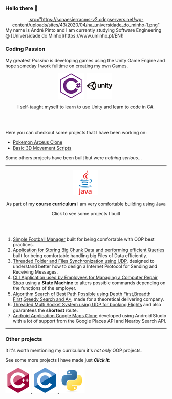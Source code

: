 ### Hello there 👋

<div align="center">
  <a href="https://www.uminho.pt/EN">
    <img> 
      src="https://sonaesierracms-v2.cdnpservers.net/wp-content/uploads/sites/43/2020/04/na_universidade_do_minho-1.png"
    </img>
  </a>
  
</div>
My name is André Pinto and I am currently studying Software Engineering @ [Universidade do Minho](https://www.uminho.pt/EN)!

### Coding Passion

My greatest _Passion_ is developing games using the Unity Game Engine and hope someday I work fulltime on creating my own Games.

<div align="center">
  
  <img  src="https://github.com/devicons/devicon/blob/master/icons/csharp/csharp-line.svg " title="C#" alt="C#" width="80" height="80"/>&nbsp;
  <img  src="https://github.com/devicons/devicon/blob/master/icons/unity/unity-original-wordmark.svg" title="Unity" alt="Unity" width="80" height="80"/>&nbsp;
  <center>
      I self-taught myself to learn to use Unity and learn to code in C#. 
  </center>
</div>

<br></br>

Here you can checkout some projects that I have been working on:

* [Pokemon Arceus Clone](https://github.com/andrepinto42/Pokemon3)
* [Basic 3D Movement Scripts](https://github.com/andrepinto42/Unity3D-MovementMechanic)

Some others projects have been built but were _nothing serious_...

------------
<div align="center">
  
  <img  src="https://github.com/devicons/devicon/blob/master/icons/java/java-original-wordmark.svg" title="Java" alt="Java" width="80" height="80"/>&nbsp;
  <center>
    <p>As part of my <strong>course curriculum</strong> I am very comfortable building using Java</p>
    <p>Click to see some projects I built</p>
  </center>
</div>

<br></br>


1. [Simple Football Manager](https://github.com/andrepinto42/Football-Manager) built for being comfortable with OOP best practices.
2. [Application for Storing Big Chunk Data and performing efficient Queries](https://github.com/andrepinto42/LI3) built for being comfortable handling big Files of Data efficiently.
3. [Threaded Folder and Files Synchronization using UDP](https://github.com/andrepinto42/Comunicoes-Computador), designed to understand better how to design a Internet Protocol for Sending and Receiving Messages.
4. [CLI Application used by Employees for Managing a Computer Repair Shop](https://github.com/andrepinto42/DSS) using a **State Machine** to alters possible commands depending on the functions of the employer.
5. [Algorithm Search of Best Path Possible using Depth First,Breadth First,Greedy Search and A*](https://github.com/andrepinto42/IA), made for a theoretical delivering company.
6. [Threaded Multi Socket System using UDP for booking Flights](https://github.com/andrepinto42/Sistemas-Distribuidos) and also guarantees the **shortest** route.
7. [Android Application Google Maps Clone](https://github.com/andrepinto42/Go---Eat) developed using Android Studio with a lot of support from the Google Places API and Nearby Search API.

<!--- Not worth to meantioning some cluster

-----------------------------
[![GitHub Streak](https://github-readme-streak-stats.herokuapp.com?user=andrepinto42&theme=dark&date_format=j%20M%5B%20Y%5D)](https://git.io/streak-stats)

[![Top Langs](https://github-readme-stats.vercel.app/api/top-langs/?username=andrepinto42&layout=compact&theme=vision-friendly-dark)](https://github.com/anuraghazra/github-readme-stats)
--->


--------------

### Other projects

It it's worth mentioning my curriculum it's _not only_ OOP projects. 

See some more projects I have made just ***Click it***:

<div>
  <a href="https://github.com/andrepinto42/Computacao-Grafica">
    <img src="https://github.com/devicons/devicon/blob/master/icons/cplusplus/cplusplus-original.svg" width="80" height="80">
  </a>
  
  <a href="https://github.com/andrepinto42/SO-Projeto">
    <img src="https://github.com/devicons/devicon/blob/master/icons/c/c-original.svg" width="80" height="80">
  </a>
  
  <a href="https://github.com/andrepinto42/Processamento-de-Linguagens">
    <img src="https://github.com/devicons/devicon/blob/master/icons/python/python-original.svg" width="80" height="80">
  </a>
</div>


<!---
### Comfortable frameworks
<div>  
  <img src="https://github.com/devicons/devicon/blob/master/icons/opengl/opengl-original.svg" title="OpenGL" alt="OpenGl" width="40" height="40"/>&nbsp;
  <img src="https://github.com/devicons/devicon/blob/master/icons/haskell/haskell-original.svg" title="Haskell" alt="Haskell" width="40" height="40"/>&nbsp;
  <img src="https://github.com/devicons/devicon/blob/master/icons/unrealengine/unrealengine-original-wordmark.svg" title="Unreal" alt="Unreal" width="40" height="40"/>&nbsp;
  <img src="https://github.com/devicons/devicon/blob/master/icons/photoshop/photoshop-line.svg" title="Photoshop" alt="Photoshop" width="40" height="40"/>&nbsp;
  <img src="https://github.com/devicons/devicon/blob/master/icons/blender/blender-original.svg" title="Blender" alt="Blender" width="40" height="40"/>&nbsp;  
</div>

--->
